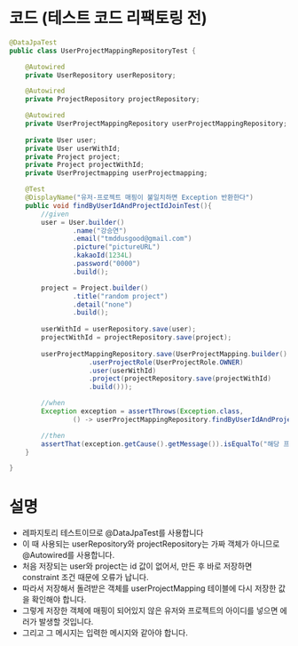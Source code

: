 # 코드 (테스트 코드 리팩토링 전)
~~~java
@DataJpaTest
public class UserProjectMappingRepositoryTest {

    @Autowired
    private UserRepository userRepository;

    @Autowired
    private ProjectRepository projectRepository;

    @Autowired
    private UserProjectMappingRepository userProjectMappingRepository;
    
    private User user;
    private User userWithId;
    private Project project;
    private Project projectWithId;
    private UserProjectmapping userProjectmapping;

    @Test
    @DisplayName("유저-프로젝트 매핑이 불일치하면 Exception 반환한다")
    public void findByUserIdAndProjectIdJoinTest(){
        //given
        user = User.builder()
                .name("강승연")
                .email("tmddusgood@gmail.com")
                .picture("pictureURL")
                .kakaoId(1234L)
                .password("0000")
                .build();

        project = Project.builder()
                .title("random project")
                .detail("none")
                .build();
        
        userWithId = userRepository.save(user);
        projectWithId = projectRepository.save(project);
        
        userProjectMappingRepository.save(UserProjectMapping.builder()
                    .userProjectRole(UserProjectRole.OWNER)
                    .user(userWithId)
                    .project(projectRepository.save(projectWithId)
                    .build()));

        //when
        Exception exception = assertThrows(Exception.class,
                () -> userProjectMappingRepository.findByUserIdAndProjectIdOrThrowsException(1L, 2L));

        //then
        assertThat(exception.getCause().getMessage()).isEqualTo("해당 프로젝트에 소속된 유저가 아닙니다.");
    }

}
~~~
# 설명
* 레파지토리 테스트이므로 @DataJpaTest를 사용합니다
* 이 때 사용되는 userRepository와 projectRepository는 가짜 객체가 아니므로 @Autowired를 사용합니다.
* 처음 저장되는 user와 project는 id 값이 없어서, 만든 후 바로 저장하면 constraint 조건 때문에 오류가 납니다.
* 따라서 저장해서 돌려받은 객체를 userProjectMapping 테이블에 다시 저장한 값을 확인해야 합니다.
* 그렇게 저장한 객체에 매핑이 되어있지 않은 유저와 프로젝트의 아이디를 넣으면 에러가 발생할 것입니다.
* 그리고 그 메시지는 입력한 메시지와 같아야 합니다.